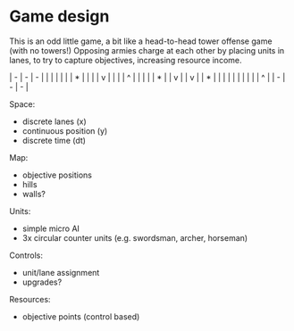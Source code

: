 # Game design

This is an odd little game, a bit like a head-to-head tower offense game (with no towers!) Opposing
armies charge at each other by placing units in lanes, to try to capture objectives, increasing
resource income.

 | - | - | - |
 |   |   |   |
 |   | * |   |
 |   | v |   |
 |   | ^ |   |
 |   |   | * |
 | v |   | v |
 | * |   |   |
 |   |   |   |
 |   |   | ^ |
 | - | - | - |

Space:
 - discrete lanes (x)
 - continuous position (y)
 - discrete time (dt)

Map:
 - objective positions
 - hills
 - walls?

Units:
 - simple micro AI
 - 3x circular counter units (e.g. swordsman, archer, horseman)

Controls:
 - unit/lane assignment
 - upgrades?

Resources:
 - objective points (control based)
